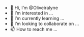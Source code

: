 - 👋 Hi, I’m @Oliveiralyne
- 👀 I’m interested in ...
- 🌱 I’m currently learning ...
- 💞️ I’m looking to collaborate on ...
- 📫 How to reach me ...

<!---
Oliveiralyne/Oliveiralyne is a ✨ special ✨ repository because its `README.md` (this file) appears on your GitHub profile.
You can click the Preview link to take a look at your changes.
--->
